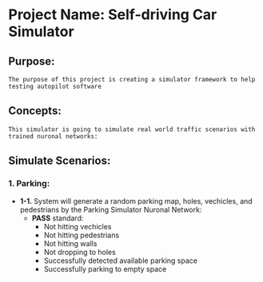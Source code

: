 # Project Name: Self-driving Car Simulator

## Purpose:
    The purpose of this project is creating a simulator framework to help testing autopilot software

## Concepts:
    This simulator is going to simulate real world traffic scenarios with trained nuronal networks:

## Simulate Scenarios:
### 1. Parking:
* **1-1.** System will generate a random parking map, holes, vechicles, and pedestrians by the Parking Simulator Nuronal Network:
  * **PASS** standard:
    * Not hitting vechicles
    * Not hitting pedestrians
    * Not hitting walls
    * Not dropping to holes
    * Successfully detected available parking space
    * Successfully parking to empty space


